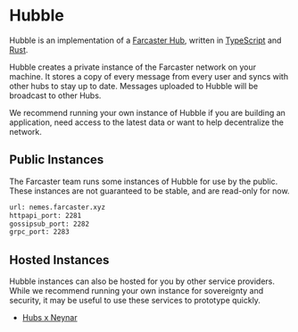 # Hubble

Hubble is an implementation of a [Farcaster Hub](https://github.com/farcasterxyz/protocol), written in [TypeScript](https://www.typescriptlang.org/) and [Rust](https://www.rust-lang.org/).

Hubble creates a private instance of the Farcaster network on your machine. It stores a copy of every message from every user and syncs with other hubs to stay up to date. Messages uploaded to Hubble will be broadcast to other Hubs. 

We recommend running your own instance of Hubble if you are building an application, need access to the latest data or want to help decentralize the network.


## Public Instances

The Farcaster team runs some instances of Hubble for use by the public. These instances are not guaranteed to be stable, and are read-only for now. 

```bash
url: nemes.farcaster.xyz
httpapi_port: 2281
gossipsub_port: 2282
grpc_port: 2283
```


## Hosted Instances

Hubble instances can also be hosted for you by other service providers. While we recommend running your own instance for sovereignty and security, it may be useful to use these services to prototype quickly.

- [Hubs x Neynar](https://hubs.neynar.com/)